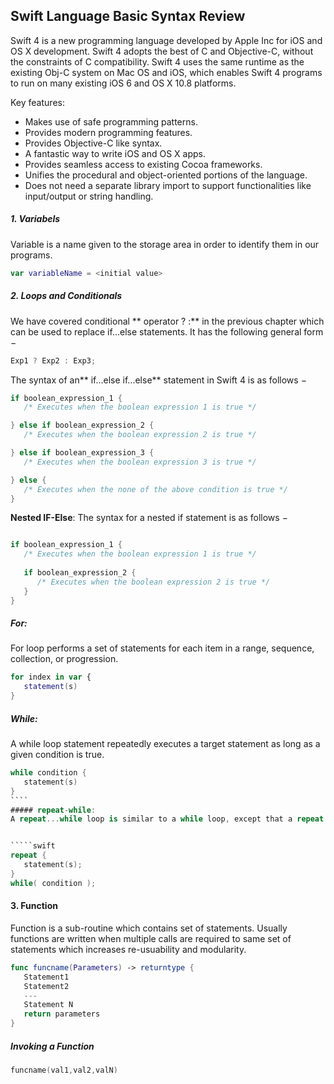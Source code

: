 ## Swift Language Basic Syntax Review
Swift 4 is a new programming language developed by Apple Inc for iOS and OS X development. Swift 4 adopts the best of C and Objective-C, without the constraints of C compatibility. Swift 4 uses the same runtime as the existing Obj-C system on Mac OS and iOS, which enables Swift 4 programs to run on many existing iOS 6 and OS X 10.8 platforms.


Key features:
- Makes use of safe programming patterns.
- Provides modern programming features.
- Provides Objective-C like syntax.
- A fantastic way to write iOS and OS X apps.
- Provides seamless access to existing Cocoa frameworks.
- Unifies the procedural and object-oriented portions of the language.
- Does not need a separate library import to support functionalities like input/output or string handling.


##### 1. Variabels
Variable is a name given to the storage area in order to identify them in our programs.

```swift
var variableName = <initial value>
```

##### 2. Loops and Conditionals

We have covered conditional ** operator ? :** in the previous chapter which can be used to replace if...else statements. It has the following general form −

````swift
Exp1 ? Exp2 : Exp3;
````

The syntax of an** if...else if...else** statement in Swift 4 is as follows −


````swift
if boolean_expression_1 {
   /* Executes when the boolean expression 1 is true */

} else if boolean_expression_2 {
   /* Executes when the boolean expression 2 is true */

} else if boolean_expression_3 {
   /* Executes when the boolean expression 3 is true */

} else {
   /* Executes when the none of the above condition is true */
}
````

**Nested IF-Else**: 
The syntax for a nested if statement is as follows −

````scala

if boolean_expression_1 {
   /* Executes when the boolean expression 1 is true */
   
   if boolean_expression_2 {
      /* Executes when the boolean expression 2 is true */
   }
}
````

##### For:

For loop performs a set of statements for each item in a range, sequence, collection, or progression.

`````swift
for index in var {
   statement(s)
}
`````

##### While:

A while loop statement  repeatedly executes a target statement as long as a given condition is true.

`````swift
while condition {
   statement(s)
}
````
##### repeat-while:
A repeat...while loop is similar to a while loop, except that a repeat...while loop is guaranteed to execute at least once.


`````swift
repeat {
   statement(s);
} 
while( condition );
`````

#### 3. Function
Function is a sub-routine which contains set of statements. Usually functions are written when multiple calls are required to same set of statements which increases re-usuability and modularity.

````swift
func funcname(Parameters) -> returntype {
   Statement1
   Statement2
   ---
   Statement N
   return parameters
}
````
##### Invoking a Function

````swift
funcname(val1,val2,valN)
````
